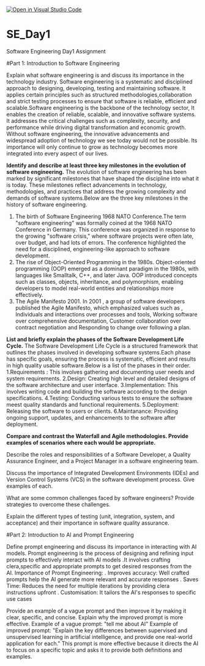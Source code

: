 [![Open in Visual Studio Code](https://classroom.github.com/assets/open-in-vscode-2e0aaae1b6195c2367325f4f02e2d04e9abb55f0b24a779b69b11b9e10269abc.svg)](https://classroom.github.com/online_ide?assignment_repo_id=18404137&assignment_repo_type=AssignmentRepo)
# SE_Day1
Software Engineering Day1 Assignment

#Part 1: Introduction to Software Engineering

Explain what software engineering is and discuss its importance in the technology industry.
Software engineering is a systematic and disciplined approach to designing, developing, testing and maintaining software. It applies certain principles such as structured methodologies,collaboration and strict testing processes to ensure that software is reliable, efficient and scalable.Software engineering is the backbone of the technology sector, It enables the creation of reliable, scalable, and innovative software systems. It addresses the critical challenges such as complexity, security, and performance while driving digital transformation and economic growth. Without software engineering, the innovative advancements and widespread adoption of technology we see today would not be possible. Its importance will only continue to grow as technology becomes more integrated into every aspect of our lives.

**Identify and describe at least three key milestones in the evolution of software engineering.**
The evolution of software engineering has been marked by significant milestones that have shaped the discipline into what it is today. These milestones reflect advancements in technology, methodologies, and practices that address the growing complexity and demands of software systems.Below are the three key milestones in the history of software engineering.
1. The birth of Software Engineering 1968 NATO Conference.The term "software engineering" was formally coined at the 1968 NATO Conference in Germany. This conference was organized in response to the growing "software crisis," where software projects were often late, over budget, and had lots of errors. The conference highlighted the need for a disciplined, engineering-like approach to software development.
2. The rise of Object-Oriented Programming in the 1980s. Object-oriented programming (OOP) emerged as a dominant paradigm in the 1980s, with languages like Smalltalk, C++, and later Java. OOP introduced concepts such as classes, objects, inheritance, and polymorphism, enabling developers to model real-world entities and relationships more effectively.
3. The Agile Manifesto 2001. In 2001 , a group of software developers published the Agile Manifesto, which emphasized values such as , Individuals and interactions over processes and tools, Working software over comprehensive documentation, Customer collaboration over contract negotiation and Responding to change over following a plan.

**List and briefly explain the phases of the Software Development Life Cycle.**
The Software Development Life Cycle is a structured framework that outlines the phases involved in developing software systems.Each phase has specific goals, ensuring the process is systematic, efficient and results in high quality usable software.Below is a list of the phases in their order.
1.Requirements : This involves gathering and documenting user needs and system requirements.
2.Design: Creating high level and detailed designs of the software architecture and user interface.
3.Implementation: This involves writing code and building the software according to the design specifications.
4.Testing: Conducting various tests to ensure the software meest quality standards and functional requirements.
5.Deployment: Releasing the software to users or clients.
6.Maintanance: Providing ongoing support, updates, and enhancements to the software after deployment.

**Compare and contrast the Waterfall and Agile methodologies. Provide examples of scenarios where each would be appropriate.**


Describe the roles and responsibilities of a Software Developer, a Quality Assurance Engineer, and a Project Manager in a software engineering team.


Discuss the importance of Integrated Development Environments (IDEs) and Version Control Systems (VCS) in the software development process. Give examples of each.


What are some common challenges faced by software engineers? Provide strategies to overcome these challenges.


Explain the different types of testing (unit, integration, system, and acceptance) and their importance in software quality assurance.


#Part 2: Introduction to AI and Prompt Engineering


Define prompt engineering and discuss its importance in interacting with AI models.
Prompt engineering is the process of designing and refining input prompts to effectively interact with AI models .It involves crafting clera,specific and appropriate prompts to get desired responses from the AI.
Importance of Prompt Engineering:
. Improves accuracy: Well crafted prompts help the AI generate more relevant and accurate responses
. Saves Time: Reduces the need for multiple iterations by providing clera instructions upfront
. Customisation: It tailors the AI's responses to specific use cases

Provide an example of a vague prompt and then improve it by making it clear, specific, and concise. Explain why the improved prompt is more effective.
Example of a vague prompt: "tell me about AI"
Example of improved prompt: "Explain the key differences between supervised and unsupervised learning in artificial intelligence, and provide one real-world application for each." This prompt is more effective because it directs the AI to focus on a specific topic and asks it to provide both definitions and examples.
